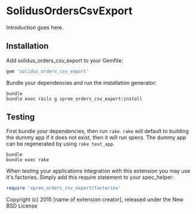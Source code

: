 SolidusOrdersCsvExport
====================

Introduction goes here.

Installation
------------

Add solidus_orders_csv_export to your Gemfile:

```ruby
gem 'solidus_orders_csv_export'
```

Bundle your dependencies and run the installation generator:

```shell
bundle
bundle exec rails g spree_orders_csv_export:install
```

Testing
-------

First bundle your dependencies, then run `rake`. `rake` will default to building the dummy app if it does not exist, then it will run specs. The dummy app can be regenerated by using `rake test_app`.

```shell
bundle
bundle exec rake
```

When testing your applications integration with this extension you may use it's factories.
Simply add this require statement to your spec_helper:

```ruby
require 'spree_orders_csv_export/factories'
```

Copyright (c) 2015 [name of extension creator], released under the New BSD License
